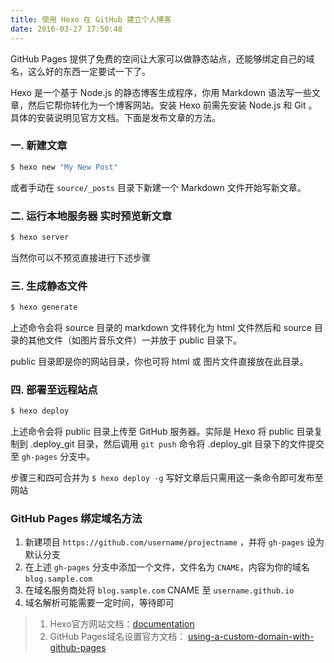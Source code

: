```yaml
---
title: 使用 Hexo 在 GitHub 建立个人博客
date: 2016-03-27 17:50:48
---
```


GitHub Pages 提供了免费的空间让大家可以做静态站点，还能够绑定自己的域名，这么好的东西一定要试一下了。

Hexo 是一个基于 Node.js 的静态博客生成程序，你用 Markdown 语法写一些文章，然后它帮你转化为一个博客网站。安装 Hexo 前需先安装 Node.js 和 Git 。
具体的安装说明见官方文档。下面是发布文章的方法。

### 一. 新建文章

``` bash
$ hexo new "My New Post"
```
或者手动在 `source/_posts` 目录下新建一个 Markdown 文件开始写新文章。

<!-- more -->

### 二. 运行本地服务器 实时预览新文章

``` bash
$ hexo server
```
当然你可以不预览直接进行下述步骤

### 三. 生成静态文件

``` bash
$ hexo generate
```
上述命令会将 source 目录的 markdown 文件转化为 html 文件然后和 source 目录的其他文件（如图片音乐文件）一并放于 public 目录下。

public 目录即是你的网站目录，你也可将 html 或 图片文件直接放在此目录。

### 四. 部署至远程站点

``` bash
$ hexo deploy
```
上述命令会将 public 目录上传至 GitHub 服务器。实际是 Hexo 将 public 目录复制到 .deploy_git 目录，然后调用 `git push` 命令将 .deploy_git 目录下的文件提交至 `gh-pages` 分支中。

步骤三和四可合并为 `$ hexo deploy -g` 写好文章后只需用这一条命令即可发布至网站

### GitHub Pages 绑定域名方法

1. 新建项目  `https://github.com/username/projectname` ，并将 `gh-pages` 设为默认分支
2. 在上述 `gh-pages` 分支中添加一个文件，文件名为 `CNAME`，内容为你的域名 `blog.sample.com`
3. 在域名服务商处将 `blog.sample.com` CNAME 至 `username.github.io`
4. 域名解析可能需要一定时间，等待即可

> 1. Hexo官方网站文档：[documentation](https://hexo.io/docs/)
> 2. GitHub Pages域名设置官方文档：  [using-a-custom-domain-with-github-pages](https://help.github.com/articles/using-a-custom-domain-with-github-pages/)

